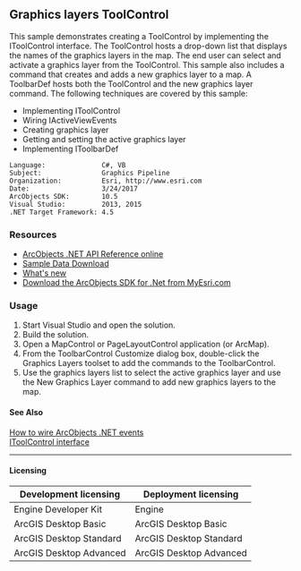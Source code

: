 ## Graphics layers ToolControl

  <div xmlns="http://www.w3.org/1999/xhtml" xmlns:my="http://schemas.microsoft.com/office/infopath/2003/myXSD/2006-02-10T23:25:53">This sample demonstrates creating a ToolControl by implementing the IToolControl interface. The ToolControl hosts a drop-down list that displays the names of the graphics layers in the map. The end user can select and activate a graphics layer from the ToolControl. This sample also includes a command that creates and adds a new graphics layer to a map. A ToolbarDef hosts both the ToolControl and the new graphics layer command. The following techniques are covered by this sample:</div>

*   Implementing IToolControl
*   Wiring IActiveViewEvents
*   Creating graphics layer
*   Getting and setting the active graphics layer
*   Implementing IToolbarDef   


<!-- TODO: Fill this section below with metadata about this sample-->
```
Language:              C#, VB
Subject:               Graphics Pipeline
Organization:          Esri, http://www.esri.com
Date:                  3/24/2017
ArcObjects SDK:        10.5
Visual Studio:         2013, 2015
.NET Target Framework: 4.5
```

### Resources

* [ArcObjects .NET API Reference online](http://desktop.arcgis.com/en/arcobjects/latest/net/webframe.htm)  
* [Sample Data Download](../../releases)  
* [What's new](http://desktop.arcgis.com/en/arcobjects/latest/net/webframe.htm#05247c04-bfd9-4e36-ae09-bc6e833c3b14.htm)  
* [Download the ArcObjects SDK for .Net from MyEsri.com](https://my.esri.com/)  

### Usage
1. Start Visual Studio and open the solution.  
1. Build the solution.  
1. Open a MapControl or PageLayoutControl application (or ArcMap).  
1. From the ToolbarControl Customize dialog box, double-click the Graphics Layers toolset to add the commands to the ToolbarControl.  
1. Use the graphics layers list to select the active graphics layer and use the New Graphics Layer command to add new graphics layers to the map.  







#### See Also  
[How to wire ArcObjects .NET events](http://desktop.arcgis.com/search/?q=How%20to%20wire%20ArcObjects%20.NET%20events&p=0&language=en&product=arcobjects-sdk-dotnet&version=&n=15&collection=help)  
[IToolControl interface](http://desktop.arcgis.com/search/?q=IToolControl%20interface&p=0&language=en&product=arcobjects-sdk-dotnet&version=&n=15&collection=help)  


---------------------------------

#### Licensing  
| Development licensing | Deployment licensing | 
| ------------- | ------------- | 
| Engine Developer Kit | Engine |  
| ArcGIS Desktop Basic | ArcGIS Desktop Basic |  
| ArcGIS Desktop Standard | ArcGIS Desktop Standard |  
| ArcGIS Desktop Advanced | ArcGIS Desktop Advanced |  


